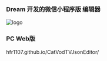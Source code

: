 ### Dream 开发的微信小程序版 编辑器

![logo](static/gh_16e4613251a6_258.jpg)

### PC Web版

hfr1107.github.io/CatVodTVJsonEditor/
